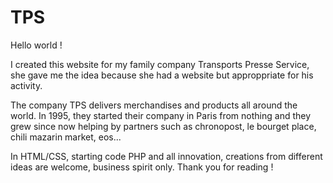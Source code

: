 # TPS
Hello world !

I created this website for my family company Transports Presse Service, she gave me the idea because she had a website but approppriate for his activity.

The company TPS delivers merchandises and products all around the world.
In 1995, they started their company in Paris from nothing and they grew since now helping by partners such as chronopost, le bourget place, chili mazarin market, eos...

In HTML/CSS, starting code PHP and all innovation, creations from different ideas are welcome, business spirit only.
Thank you for reading !
